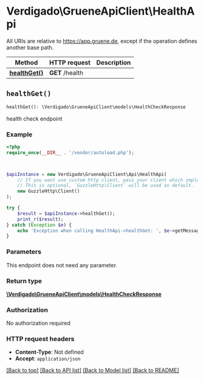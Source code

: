 # Verdigado\GrueneApiClient\HealthApi

All URIs are relative to https://app.gruene.de, except if the operation defines another base path.

| Method | HTTP request | Description |
| ------------- | ------------- | ------------- |
| [**healthGet()**](HealthApi.md#healthGet) | **GET** /health |  |


## `healthGet()`

```php
healthGet(): \Verdigado\GrueneApiClient\models\HealthCheckResponse
```



health check endpoint

### Example

```php
<?php
require_once(__DIR__ . '/vendor/autoload.php');



$apiInstance = new Verdigado\GrueneApiClient\Api\HealthApi(
    // If you want use custom http client, pass your client which implements `GuzzleHttp\ClientInterface`.
    // This is optional, `GuzzleHttp\Client` will be used as default.
    new GuzzleHttp\Client()
);

try {
    $result = $apiInstance->healthGet();
    print_r($result);
} catch (Exception $e) {
    echo 'Exception when calling HealthApi->healthGet: ', $e->getMessage(), PHP_EOL;
}
```

### Parameters

This endpoint does not need any parameter.

### Return type

[**\Verdigado\GrueneApiClient\models\HealthCheckResponse**](../Model/HealthCheckResponse.md)

### Authorization

No authorization required

### HTTP request headers

- **Content-Type**: Not defined
- **Accept**: `application/json`

[[Back to top]](#) [[Back to API list]](../../README.md#endpoints)
[[Back to Model list]](../../README.md#models)
[[Back to README]](../../README.md)
